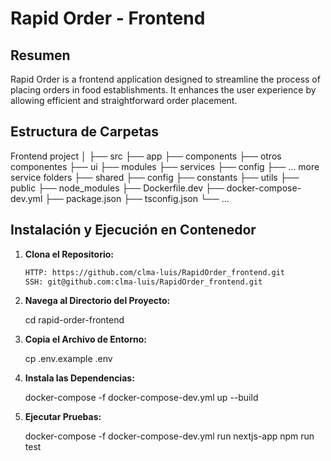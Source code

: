 # Rapid Order - Frontend

## Resumen

Rapid Order is a frontend application designed to streamline the process of placing orders in food establishments. It enhances the user experience by allowing efficient and straightforward order placement.

## Estructura de Carpetas

Frontend project
│
├── src
  ├── app
  ├── components
    ├── otros componentes
    ├── ui
  ├── modules
  ├── services
    ├── config
    ├── ... more service folders
  ├── shared
    ├── config
    ├── constants
    ├── utils
├── public
├── node_modules
├── Dockerfile.dev
├── docker-compose-dev.yml
├── package.json
├── tsconfig.json
└── ...

## Instalación y Ejecución en Contenedor

1. **Clona el Repositorio:**

   ```bash
   HTTP: https://github.com/clma-luis/RapidOrder_frontend.git
   SSH: git@github.com:clma-luis/RapidOrder_frontend.git

2. **Navega al Directorio del Proyecto:**

    cd rapid-order-frontend

3. **Copia el Archivo de Entorno:**

    cp .env.example .env

4. **Instala las Dependencias:**

    docker-compose -f docker-compose-dev.yml up --build

5. **Ejecutar Pruebas:**

    docker-compose -f docker-compose-dev.yml run nextjs-app npm run test







